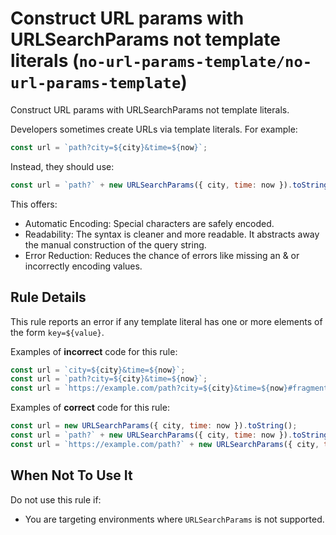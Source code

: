 # Construct URL params with URLSearchParams not template literals (`no-url-params-template/no-url-params-template`)

<!-- end auto-generated rule header -->

Construct URL params with URLSearchParams not template literals.

Developers sometimes create URLs via template literals. For example:

```js
const url = `path?city=${city}&time=${now}`;
```

Instead, they should use:

```js
const url = `path?` + new URLSearchParams({ city, time: now }).toString();
```

This offers:

- Automatic Encoding: Special characters are safely encoded.
- Readability: The syntax is cleaner and more readable. It abstracts away the manual construction of the query string.
- Error Reduction: Reduces the chance of errors like missing an & or incorrectly encoding values.


## Rule Details

This rule reports an error if any template literal has one or more elements of the form `key=${value}`.

Examples of **incorrect** code for this rule:

```js
const url = `city=${city}&time=${now}`;
const url = `path?city=${city}&time=${now}`;
const url = `https://example.com/path?city=${city}&time=${now}#fragment`;
```

Examples of **correct** code for this rule:

```js
const url = new URLSearchParams({ city, time: now }).toString();
const url = `path?` + new URLSearchParams({ city, time: now }).toString();
const url = `https://example.com/path?` + new URLSearchParams({ city, time: now }).toString();
```

## When Not To Use It

Do not use this rule if:

- You are targeting environments where `URLSearchParams` is not supported.
